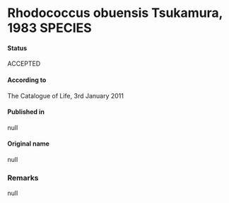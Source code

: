 # Rhodococcus obuensis Tsukamura, 1983 SPECIES

#### Status
ACCEPTED

#### According to
The Catalogue of Life, 3rd January 2011

#### Published in
null

#### Original name
null

### Remarks
null